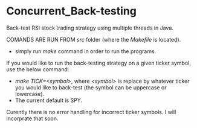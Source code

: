 # Concurrent_Back-testing
Back-test RSI stock trading strategy using multiple threads in Java.

COMANDS ARE RUN FROM *src* folder (where the *Makefile* is located).

* simply run *make* command in order to run the programs.

If you would like to run the back-testing strategy on a given ticker symbol, use the below command:
* *make TICK=\<symbol\>*, where *\<symbol\>* is replace by whatever ticker you would like to back-test (the symbol can be uppercase or lowercase).
* The current default is SPY.

Curently there is no error handling for incorrect ticker symbols. I will incorprate that soon.